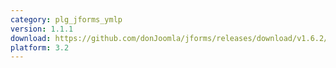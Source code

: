 ```yaml
---
category: plg_jforms_ymlp
version: 1.1.1
download: https://github.com/donJoomla/jforms/releases/download/v1.6.2/plg_jforms_ymlp_111_j30.zip
platform: 3.2
---
```

